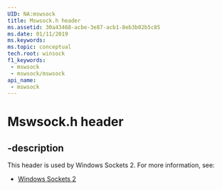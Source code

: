 ```yaml
---
UID: NA:mswsock
title: Mswsock.h header
ms.assetid: 30a43468-acbe-3e87-acb1-8eb3b02b5c85
ms.date: 01/11/2019
ms.keywords: 
ms.topic: conceptual
tech.root: winsock
f1_keywords:
 - mswsock
 - mswsock/mswsock
api_name:
 - mswsock
---
```


# Mswsock.h header


## -description

This header is used by Windows Sockets 2. For more information, see:

- [Windows Sockets 2](../_winsock/index.md)


